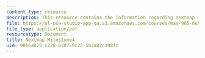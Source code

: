 ```yaml
---
content_type: resource
description: This resource contains the information regarding nextmap milestone4.
file: https://ol-ocw-studio-app-qa.s3.amazonaws.com/courses/mas-965-nextlab-i-designing-mobile-technologies-for-the-next-billion-users-fall-2008/90b6a025c2286c879c25563a82ca98fc_MITMAS_965F08_nextmap_m4.pdf
file_type: application/pdf
resourcetype: Document
title: Nextmap Milestone4
uid: 90b6a025-c228-6c87-9c25-563a82ca98fc
---
```

